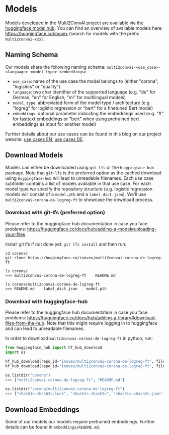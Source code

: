# Models

Models developed in the Multi2ConvAI project are available via the [huggingface model hub](https://huggingface.co/models). You can find an overview of available models here: https://huggingface.co/inovex (search for models with the prefix `multi2convai-xxx`).

## Naming Schema

Our models share the following naming schema: `multi2convai-<use_case>-<language>-<model_type>-<embeddings>`

- `use_case`: name of the use case the model belongs to (either "corona", "logistics" or "quality")
- `language`: two char identifier of the supported language (e.g. "de" for German, "en" for English, "ml" for multilingual models)
- `model_type`: abbreviated form of the model type / architecture (e.g. "logreg" for logistic regression or "bert" for a finetuned Bert model)
- `embeddings`: optional parameter indicating the embeddings used (e.g. "ft" for fasttext embeddings or "bert" when using pretrained bert embeddings as input for another model)

Further details about our use cases can be found in this blog on our project website: [use cases EN](https://multi2conv.ai/blog/en/use-cases), [use cases DE](https://multi2conv.ai/blog/de/use-cases).

## Download Models

Models can either be downloaded using `git-lfs` or the `huggingface-hub` package. Note that `git-lfs` is the preferred option as the cached download using `huggingface-hub` will lead to unreadable filenames. Each use case subfolder contains a list of models available in that use case. For each model type we specify the repository structure (e.g. logistic regression models will consist of a `model.pth` and a `label_dict.json`). We'll use `multi2convai-corona-de-logreg-ft` to showcase the download process.


### Download with git-lfs (preferred option)

Please refer to the huggingface hub documentation in case you face problems: https://huggingface.co/docs/hub/adding-a-model#uploading-your-files

Install git lfs if not done yet: `git lfs install` and then run:

````terminal
cd corona/
git clone https://huggingface.co/inovex/multi2convai-corona-de-logreg-ft

ls corona/
>>> multi2convai-corona-de-logreg-ft	README.md

ls corona/multi2convai-corona-de-logreg-ft
>>> README.md    label_dict.json	model.pth

````

### Download with huggingface-hub

Please refer to the huggingface hub documentation in case you face problems: https://huggingface.co/docs/hub/adding-a-library#download-files-from-the-hub. Note that this might require logging in to huggingface and can lead to unreadable filenames.

In order to download `multi2convai-corona-de-logreg-ft` in python, run:
````python
from huggingface_hub import hf_hub_download
import os

hf_hub_download(repo_id="inovex/multi2convai-corona-de-logreg-ft", filename="label_dict.json", cache_dir="corona/multi2convai-corona-de-logreg-ft")
hf_hub_download(repo_id="inovex/multi2convai-corona-de-logreg-ft", filename="model.pth", cache_dir="corona/multi2convai-corona-de-logreg-ft")

os.listdir("corona")
>>> ["multi2convai-corona-de-logreg-ft", "README.md"]

os.listdir("corona/multi2convai-corona-de-logreg-ft")
>>> ["<hash1>.<hash2>.lock", "<hash1>.<hash2>", "<hash1>.<hash2>.json", "<hash1>.<hash2>.pth"]
````

## Download Embeddings

Some of our models our models require pretrained embeddings. Further details can be found in `embeddings/README.md`.
